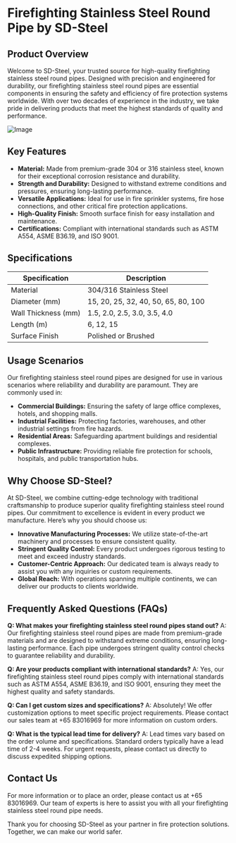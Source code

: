 # Firefighting Stainless Steel Round Pipe by SD-Steel

## Product Overview

Welcome to SD-Steel, your trusted source for high-quality firefighting stainless steel round pipes. Designed with precision and engineered for durability, our firefighting stainless steel round pipes are essential components in ensuring the safety and efficiency of fire protection systems worldwide. With over two decades of experience in the industry, we take pride in delivering products that meet the highest standards of quality and performance.

![Image](https://github.com/user-attachments/assets/2567258e-e124-4816-932d-1809bd27ef0b)

## Key Features

- **Material:** Made from premium-grade 304 or 316 stainless steel, known for their exceptional corrosion resistance and durability.
- **Strength and Durability:** Designed to withstand extreme conditions and pressures, ensuring long-lasting performance.
- **Versatile Applications:** Ideal for use in fire sprinkler systems, fire hose connections, and other critical fire protection applications.
- **High-Quality Finish:** Smooth surface finish for easy installation and maintenance.
- **Certifications:** Compliant with international standards such as ASTM A554, ASME B36.19, and ISO 9001.

## Specifications

| Specification | Description |
|---------------|-------------|
| Material      | 304/316 Stainless Steel |
| Diameter (mm) | 15, 20, 25, 32, 40, 50, 65, 80, 100 |
| Wall Thickness (mm) | 1.5, 2.0, 2.5, 3.0, 3.5, 4.0 |
| Length (m)    | 6, 12, 15 |
| Surface Finish | Polished or Brushed |

## Usage Scenarios

Our firefighting stainless steel round pipes are designed for use in various scenarios where reliability and durability are paramount. They are commonly used in:

- **Commercial Buildings:** Ensuring the safety of large office complexes, hotels, and shopping malls.
- **Industrial Facilities:** Protecting factories, warehouses, and other industrial settings from fire hazards.
- **Residential Areas:** Safeguarding apartment buildings and residential complexes.
- **Public Infrastructure:** Providing reliable fire protection for schools, hospitals, and public transportation hubs.

## Why Choose SD-Steel?

At SD-Steel, we combine cutting-edge technology with traditional craftsmanship to produce superior quality firefighting stainless steel round pipes. Our commitment to excellence is evident in every product we manufacture. Here’s why you should choose us:

- **Innovative Manufacturing Processes:** We utilize state-of-the-art machinery and processes to ensure consistent quality.
- **Stringent Quality Control:** Every product undergoes rigorous testing to meet and exceed industry standards.
- **Customer-Centric Approach:** Our dedicated team is always ready to assist you with any inquiries or custom requirements.
- **Global Reach:** With operations spanning multiple continents, we can deliver our products to clients worldwide.

## Frequently Asked Questions (FAQs)

**Q: What makes your firefighting stainless steel round pipes stand out?**
A: Our firefighting stainless steel round pipes are made from premium-grade materials and are designed to withstand extreme conditions, ensuring long-lasting performance. Each pipe undergoes stringent quality control checks to guarantee reliability and durability.

**Q: Are your products compliant with international standards?**
A: Yes, our firefighting stainless steel round pipes comply with international standards such as ASTM A554, ASME B36.19, and ISO 9001, ensuring they meet the highest quality and safety standards.

**Q: Can I get custom sizes and specifications?**
A: Absolutely! We offer customization options to meet specific project requirements. Please contact our sales team at +65 83016969 for more information on custom orders.

**Q: What is the typical lead time for delivery?**
A: Lead times vary based on the order volume and specifications. Standard orders typically have a lead time of 2-4 weeks. For urgent requests, please contact us directly to discuss expedited shipping options.

## Contact Us

For more information or to place an order, please contact us at +65 83016969. Our team of experts is here to assist you with all your firefighting stainless steel round pipe needs.

Thank you for choosing SD-Steel as your partner in fire protection solutions. Together, we can make our world safer.